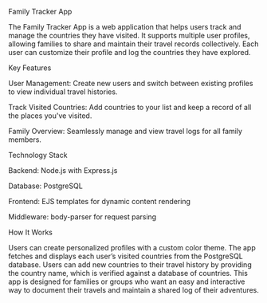 Family Tracker App

The Family Tracker App is a web application that helps users track and manage the countries they have visited. It supports multiple user profiles, allowing families to share and maintain their travel records collectively. Each user can customize their profile and log the countries they have explored.




Key Features

User Management: Create new users and switch between existing profiles to view individual travel histories.

Track Visited Countries: Add countries to your list and keep a record of all the places you've visited.

Family Overview: Seamlessly manage and view travel logs for all family members.




Technology Stack

Backend: Node.js with Express.js

Database: PostgreSQL

Frontend: EJS templates for dynamic content rendering

Middleware: body-parser for request parsing



How It Works

Users can create personalized profiles with a custom color theme.
The app fetches and displays each user’s visited countries from the PostgreSQL database.
Users can add new countries to their travel history by providing the country name, which is verified against a database of countries.
This app is designed for families or groups who want an easy and interactive way to document their travels and maintain a shared log of their adventures.


